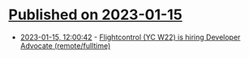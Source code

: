 # [Published on 2023-01-15](index.md)

* [2023-01-15, 12:00:42](https://news.ycombinator.com/item?id=34388773) - [Flightcontrol (YC W22) is hiring Developer Advocate (remote/fulltime)](https://jobs.flightcontrol.dev/developer-advocate)
